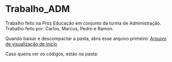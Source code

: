 # Trabalho_ADM
Trabalho feito na Proz Educação em conjunto da turma de Administração.
Trabalho feito por: Carlos, Marcus, Pedro e Ramon.

Quando baixar e descompactar a pasta, abra esse arquivo primeiro:
<a href="Inicio-Menu/index.html">Arquivo de visualização de inicio</a>

Caso queira ver os códigos, estão na pasta: 
<a href="pagina"></a>
